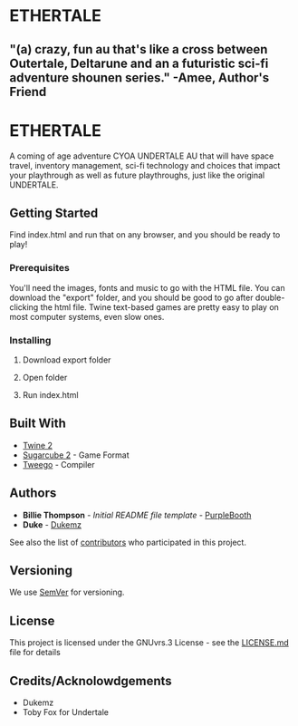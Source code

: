 # ETHERTALE
## "(a) crazy, fun au that's like a cross between Outertale, Deltarune and an a futuristic sci-fi adventure shounen series." -Amee, Author's Friend

# ETHERTALE

A coming of age adventure CYOA UNDERTALE AU that will have space travel, inventory management, sci-fi technology and choices that impact your playthrough as well as future playthroughs, just like the original UNDERTALE.

## Getting Started

Find index.html and run that on any browser, and you should be ready to play!

### Prerequisites

You'll need the images, fonts and music to go with the HTML file. You can download the "export" folder, and you should be good to go after double-clicking the html file. Twine text-based games are pretty easy to play on most computer systems, even slow ones.

### Installing

1. Download export folder

2. Open folder

3. Run index.html

## Built With

* [Twine 2](http://twinery.org)
* [Sugarcube 2](https://www.motoslave.net/sugarcube/2/) - Game Format
* [Tweego](http://www.motoslave.net/tweego/docs/#introduction) - Compiler

## Authors

* **Billie Thompson** - *Initial README file template* - [PurpleBooth](https://github.com/PurpleBooth)
* **Duke** - [Dukemz](https://github.com/Dukemz)

See also the list of [contributors](https://github.com/Techy-girl/ETHERTALE/contributors) who participated in this project.

## Versioning

We use [SemVer](http://semver.org/) for versioning.

## License

This project is licensed under the GNUvrs.3 License - see the [LICENSE.md](https://github.com/Techy-girl/ETHERTALE/LICENSE.md) file for details

## Credits/Acknolowdgements

* Dukemz
* Toby Fox for Undertale
